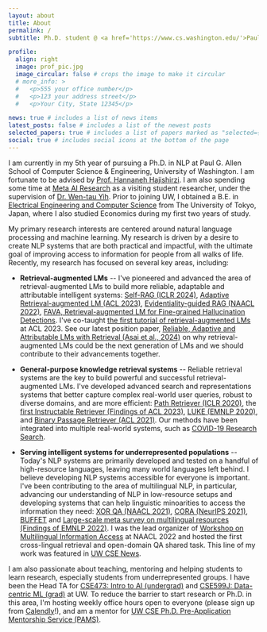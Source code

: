 ```yaml
---
layout: about
title: About
permalink: /
subtitle: Ph.D. student @ <a href='https://www.cs.washington.edu/'>Paul G. Allen School of Computer Science & Engineering, University of Washington</a><br>Visiting Student Researcher @ <a href='https://ai.meta.com/'>Meta AI</a>

profile:
  align: right
  image: prof_pic.jpg
  image_circular: false # crops the image to make it circular
  # more_info: >
  #   <p>555 your office number</p>
  #   <p>123 your address street</p>
  #   <p>Your City, State 12345</p>

news: true # includes a list of news items
latest_posts: false # includes a list of the newest posts
selected_papers: true # includes a list of papers marked as "selected={true}"
social: true # includes social icons at the bottom of the page
---
```


<!-- Write your biography here. Tell the world about yourself. Link to your favorite [subreddit](http://reddit.com). You can put a picture in, too. The code is already in, just name your picture `prof_pic.jpg` and put it in the `img/` folder.

Put your address / P.O. box / other info right below your picture. You can also disable any of these elements by editing `profile` property of the YAML header of your `_pages/about.md`. Edit `_bibliography/papers.bib` and Jekyll will render your [publications page](/al-folio/publications/) automatically.

Link to your social media connections, too. This theme is set up to use [Font Awesome icons](https://fontawesome.com/) and [Academicons](https://jpswalsh.github.io/academicons/), like the ones below. Add your Facebook, Twitter, LinkedIn, Google Scholar, or just disable all of them. -->

I am currently in my 5th year of pursuing a Ph.D. in NLP at Paul G. Allen School of Computer Science & Engineering, University of Washington. I am fortunate to be advised by [Prof. Hannaneh Hajishirzi](https://homes.cs.washington.edu/~hannaneh/index.html). I am also spending some time at [Meta AI Research](https://ai.meta.com/research/) as a visiting student researcher, under the supervision of [Dr. Wen-tau Yih](https://scottyih.org/). Prior to joining UW, I obtained a B.E. in [Electrical Engineering and Computer Science](https://www.ee.t.u-tokyo.ac.jp/en/) from The University of Tokyo, Japan, where I also studied Economics during my first two years of study.

My primary research interests are centered around natural language processing and machine learning.
My research is driven by a desire to create NLP systems that are both practical and impactful, with the ultimate goal of improving access to information for people from all walks of life.
Recently, my research has focused on several key areas, including:


- **Retrieval-augmented LMs** -- I've pioneered and advanced the area of retrieval-augmented LMs to build more reliable, adaptable and attributable intelligent systems: [Self-RAG (ICLR 2024)](https://arxiv.org/abs/2310.11511), [Adaptive Retrieval-augmented LM (ACL 2023)](https://arxiv.org/abs/2212.10511), [Evidentiality-guided RAG (NAACL 2022)](https://arxiv.org/abs/2112.08688), [FAVA, Retrieval-augmented LM for Fine-grained Hallucination Detections](https://arxiv.org/abs/2401.06855). I've co-taught [the first tutorial of retrieval-augmented LMs](https://acl2023-retrieval-lm.github.io/) at ACL 2023. See our latest position paper, [Reliable, Adaptive and Attributable LMs with Retrieval (Asai et al., 2024)](assets/pdf/ralm_position.pdf) on why retrieval-augmented LMs could be the next generation of LMs and we should contribute to their advancements together.


- **General-purpose knowledge retrieval systems** -- Reliable retrieval systems are the key to build powerful and successful retrieval-augmented LMs. I've developed advanced search and representations systems that better capture complex real-world user queries, robust to diverse domains, and are more efficient: [Path Retriever (ICLR 2020)](https://openreview.net/forum?id=SJgVHkrYDH), the [first Instructable Retriever (Findings of ACL 2023)](https://arxiv.org/abs/2211.09260), [LUKE (EMNLP 2020)](https://arxiv.org/abs/2010.01057), and [Binary Passage Retriever (ACL 2021)](https://arxiv.org/abs/2106.00882). Our methods have been integrated into multiple real-world systems, such as [COVID-19 Research Search](https://www.salesforce.com/news/stories/salesforce-research-develops-new-search-engine-to-support-the-fight-against-covid-19/).


- **Serving intelligent systems for underrepresented populations** -- Today's NLP systems are primarily developed and tested on a handful of high-resource languages, leaving many world languages left behind. I believe developing NLP systems accessible for everyone is important. I've been contributing to the area of multilingual NLP, in particular, advancing our understanding of NLP in low-resource setups and developing systems that can help linguistic minoarities to access the information they need: [XOR QA (NAACL 2021)](https://arxiv.org/abs/2010.11856), [CORA (NeurIPS 2021)](https://arxiv.org/abs/2107.11976), [BUFFET](https://arxiv.org/abs/2305.14857) and [Large-scale meta survey on multilingual resources (Findings of EMNLP 2022)](https://arxiv.org/abs/2211.15649). I was the lead organizer of [Workshop on Multilingual Information Access](https://mia-workshop.github.io/) at NAACL 2022 and hosted the first cross-lingual retrieval and open-domain QA shared task. This line of my work was featured in [UW CSE News](https://news.cs.washington.edu/2022/10/20/lost-in-translation-no-more-ibm-fellowship-winner-akari-asai-asks-and-answers-big-questions-in-nlp-to-expand-information-access-to-all/).

I am also passionate about teaching, mentoring and helping students to learn research, especially students from underrepresented groups.
I have been the Head TA for [CSE473: Intro to AI (undergrad)](https://courses.cs.washington.edu/courses/cse473/23au/) and [CSE599J: Data-centric ML (grad)](https://koh.pw/cse599j/) at UW.  To reduce the barrier to start research or Ph.D. in this area, I'm hosting weekly office hours open to everyone (please sign up from [Calendly](https://calendly.com/akari-asai/office-hour)!), and am a mentor for [UW CSE Ph.D. Pre-Application Mentorship Service (PAMS)](https://www.cs.washington.edu/academics/phd/admissions/pams).
